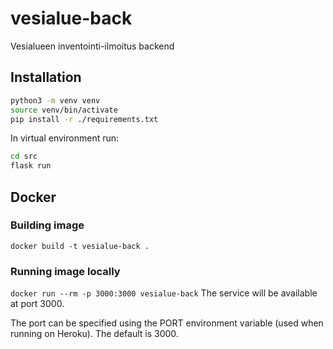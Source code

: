 # vesialue-back
Vesialueen inventointi-ilmoitus backend

## Installation
```bash
python3 -m venv venv
source venv/bin/activate
pip install -r ./requirements.txt
```

In virtual environment run:
```bash
cd src
flask run
```

## Docker
### Building image
```docker build -t vesialue-back .```

### Running image locally
```docker run --rm -p 3000:3000 vesialue-back```
The service will be available at port 3000.

The port can be specified using the PORT environment variable
(used when running on Heroku). The default is 3000.
